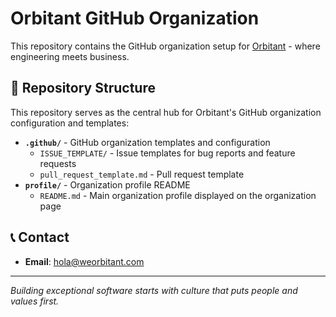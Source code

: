# Orbitant GitHub Organization

This repository contains the GitHub organization setup for [Orbitant](https://weorbitant.com) - where engineering meets business.

## 📁 Repository Structure

This repository serves as the central hub for Orbitant's GitHub organization configuration and templates:

- **`.github/`** - GitHub organization templates and configuration
  - `ISSUE_TEMPLATE/` - Issue templates for bug reports and feature requests
  - `pull_request_template.md` - Pull request template
- **`profile/`** - Organization profile README
  - `README.md` - Main organization profile displayed on the organization page


## 📞 Contact

- **Email**: hola@weorbitant.com

---

*Building exceptional software starts with culture that puts people and values first.*
